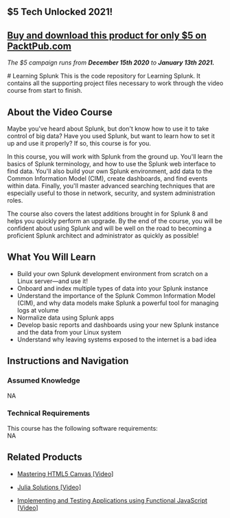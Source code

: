 ## $5 Tech Unlocked 2021!
[Buy and download this product for only $5 on PacktPub.com](https://www.packtpub.com/)
-----
*The $5 campaign         runs from __December 15th 2020__ to __January 13th 2021.__*

﻿# Learning Splunk
This is the code repository for Learning Splunk. It contains all the supporting project files necessary to work through the video course from start to finish.

## About the Video Course
	
Maybe you've heard about Splunk, but don't know how to use it to take control of big data? Have you used Splunk, but want to learn how to set it up and use it properly? If so, this course is for you.

In this course, you will work with Splunk from the ground up. You'll learn the basics of Splunk terminology, and how to use the Splunk web interface to find data. You'll also build your own Splunk environment, add data to the Common Information Model (CIM), create dashboards, and find events within data. Finally, you'll master advanced searching techniques that are especially useful to those in network, security, and system administration roles.

The course also covers the latest additions brought in for Splunk 8 and helps you quickly perform an upgrade. By the end of the course, you will be confident about using Splunk and will be well on the road to becoming a proficient Splunk architect and administrator as quickly as possible!

<H2>What You Will Learn</H2>
<DIV class=book-info-will-learn-text>
<UL>
<LI>Build your own Splunk development environment from scratch on a Linux server—and use it!
<LI>Onboard and index multiple types of data into your Splunk instance
<LI>Understand the importance of the Splunk Common Information Model (CIM), and why data models make Splunk a powerful tool for managing logs at volume
<LI>Normalize data using Splunk apps
<LI>Develop basic reports and dashboards using your new Splunk instance and the data from your Linux system
<LI>Understand why leaving systems exposed to the internet is a bad idea </LI></UL></DIV>

## Instructions and Navigation
### Assumed Knowledge
NA
### Technical Requirements
This course has the following software requirements:<br/>
NA

## Related Products
* [Mastering HTML5 Canvas [Video]]()

* [Julia Solutions [Video]]()

* [Implementing and Testing Applications using Functional JavaScript [Video]]()

